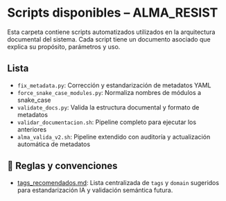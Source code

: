 # Scripts disponibles – ALMA_RESIST

Esta carpeta contiene scripts automatizados utilizados en la arquitectura documental del sistema. Cada script tiene un documento asociado que explica su propósito, parámetros y uso.

## Lista

- `fix_metadata.py`: Corrección y estandarización de metadatos YAML
- `force_snake_case_modules.py`: Normaliza nombres de módulos a snake_case
- `validate_docs.py`: Valida la estructura documental y formato de metadatos
- `validar_documentacion.sh`: Pipeline completo para ejecutar los anteriores
- `alma_valida_v2.sh`: Pipeline extendido con auditoría y actualización automática de metadatos


## 🔖 Reglas y convenciones

- [tags_recomendados.md](../tags_recomendados.md): Lista centralizada de `tags` y `domain` sugeridos para estandarización IA y validación semántica futura.
